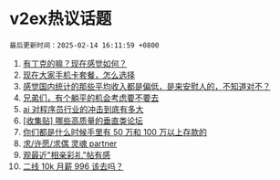 # v2ex热议话题

`最后更新时间：2025-02-14 16:11:59 +0800`

1. [有丁克的嘛？现在感觉如何？](https://www.v2ex.com/t/1111404)
1. [现在大家手机卡套餐，怎么选择](https://www.v2ex.com/t/1111343)
1. [感觉国内统计的那些平均收入都是偏低，是来安慰人的，不知道对不？](https://www.v2ex.com/t/1111228)
1. [兄弟们，有个躺平的机会考虑要不要去](https://www.v2ex.com/t/1111415)
1. [ai 对程序员行业的冲击到底有多大](https://www.v2ex.com/t/1111274)
1. [[收集贴] 哪些高质量的垂直类论坛](https://www.v2ex.com/t/1111354)
1. [你们都是什么时候手里有 50 万和 100 万以上存款的](https://www.v2ex.com/t/1111394)
1. [求/许愿/求偶 灵魂 partner](https://www.v2ex.com/t/1111315)
1. [观最近"相亲彩礼"帖有感](https://www.v2ex.com/t/1111386)
1. [二线 10k 月薪 996 该去吗？](https://www.v2ex.com/t/1111275)

